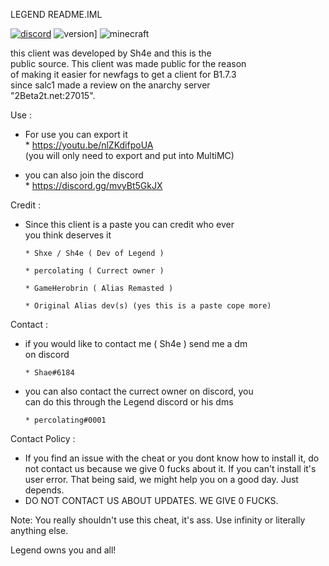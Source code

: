 LEGEND README.IML

[![discord](https://img.shields.io/badge/Discord-Legend-8080c0)](https://discord.gg/mvyBt5GkJX)
![version](https://img.shields.io/badge/Release-1.0.0-green.svg)]
![minecraft](https://img.shields.io/badge/Minecraft-b1.7.3-blue.svg)
                                                             
 this client was developed by Sh4e and this is the        
 public source. This client was made public for the reason   
 of making it easier for newfags to get a client for B1.7.3    
 since salc1 made a review on the anarchy server             
 "2Beta2t.net:27015".                                        
                                                             
 Use :                                                       
 - For use you can export it                                 
       * https://youtu.be/nlZKdifpoUA                        
         (you will only need to export and put into MultiMC) 
                                                             
 - you can also join the discord                             
       * https://discord.gg/mvyBt5GkJX                        
                                                             
                                                             
 Credit :                                                    
 - Since this client is a paste you can credit who ever      
   you think deserves it                                     
                                                             
       * Shxe / Sh4e ( Dev of Legend )                       
                                                             
       * percolating ( Currect owner )                       
                                                             
       * GameHerobrin ( Alias Remasted )                     
                                                             
       * Original Alias dev(s) (yes this is a paste cope more)                              
                                                             
                                                             
 Contact :                                                   
 - if you would like to contact me ( Sh4e ) send me a dm     
   on discord                                                
                                                             
       * Shae#6184                                           
                                                             
 - you can also contact the currect owner on discord, you    
   can do this through the Legend discord or his dms         
                                                             
       * percolating#0001                                   

Contact Policy : 
- If you find an issue with the cheat or you dont know how to install it, do not contact us because we give 0 fucks about it. If you can't install it's user error. That being said, we might help you on a good day. Just depends.
- DO NOT CONTACT US ABOUT UPDATES. WE GIVE 0 FUCKS.

Note: You really shouldn't use this cheat, it's ass. Use infinity or literally anything else.

                                                             
                                                             
Legend owns you and all!
